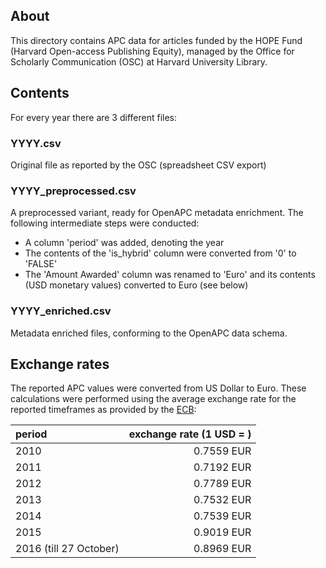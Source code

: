 
## About

This directory contains APC data for articles funded by the HOPE Fund (Harvard Open-access Publishing Equity), managed by the Office for Scholarly Communication (OSC) at Harvard University Library.

## Contents

For every year there are 3 different files:

### YYYY.csv

Original file as reported by the OSC (spreadsheet CSV export)

### YYYY_preprocessed.csv

A preprocessed variant, ready for OpenAPC metadata enrichment. The following intermediate steps were conducted:

- A column 'period' was added, denoting the year
- The contents of the 'is_hybrid' column were converted from '0' to 'FALSE'
- The 'Amount Awarded' column was renamed to 'Euro' and its contents (USD monetary values) converted to Euro (see below)

### YYYY_enriched.csv

Metadata enriched files, conforming to the OpenAPC data schema.

## Exchange rates

The reported APC values were converted from US Dollar to Euro. These calculations were performed using the average exchange rate for the reported timeframes as provided by the [ECB](https://www.ecb.europa.eu/stats/exchange/eurofxref/html/eurofxref-graph-usd.en.html):

| period                   | exchange rate (1 USD = )  | 
|:-------------------------|--------------------------:|
| 2010                     | 0.7559 EUR                |
| 2011                     | 0.7192 EUR                |
| 2012                     | 0.7789 EUR                |  
| 2013                     | 0.7532 EUR                |  
| 2014                     | 0.7539 EUR                | 
| 2015                     | 0.9019 EUR                |  
| 2016 (till 27 October)   | 0.8969 EUR                | 

